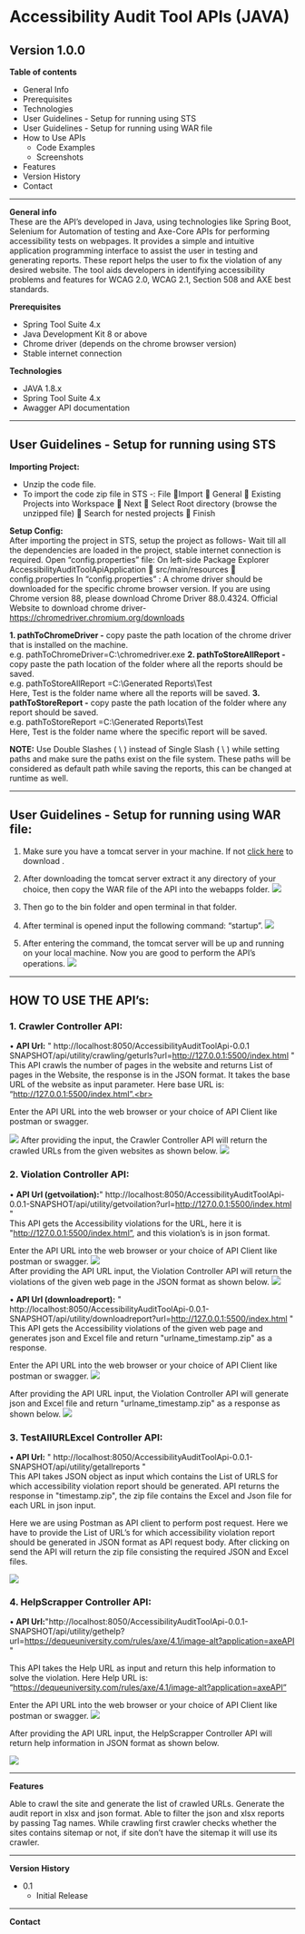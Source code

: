 
# Accessibility Audit Tool APIs (JAVA)


## Version 1.0.0


**Table of contents**
- General Info
- Prerequisites
- Technologies
- User Guidelines - Setup for running using STS 
- User Guidelines - Setup for running using WAR file
- How to Use APIs
	- Code Examples
	- Screenshots 
- Features 
- Version History
- Contact
 -----------------------------------
**General info**
<br>
These are the API’s developed in Java, using technologies like Spring Boot, Selenium for Automation of testing and Axe-Core APIs for performing accessibility tests on webpages. It provides a simple and intuitive application programming interface to assist the user in testing and generating reports. These report helps the user to fix the violation of any desired website. The tool aids developers in identifying accessibility problems and features for WCAG 2.0, WCAG 2.1, Section 508 and AXE best standards. 

**Prerequisites**
   - Spring Tool Suite 4.x
   - Java Development Kit 8 or above 
   - Chrome driver (depends on the chrome browser version)
   - Stable internet connection


**Technologies**
   - JAVA 1.8.x
   - Spring Tool Suite 4.x
   - Awagger API documentation
-----------------------
## User Guidelines - Setup for running using STS 

**Importing Project:**
   - Unzip the code file.
   - To import the code zip file in STS -:
     File Import  General  Existing Projects into Workspace  Next  Select Root directory (browse the unzipped file)  Search for nested projects  Finish

**Setup Config:**
<br>
After importing the project in STS, setup the project as follows-
Wait till all the dependencies are loaded in the project, stable internet connection is required. 
Open “config.properties” file:
On left-side Package Explorer AccessibilityAuditToolApiApplication  src/main/resources  config.properties
In “config.properties” : 
A chrome driver should be downloaded for the specific chrome browser version. If you are using Chrome version 88, please download Chrome Driver 88.0.4324.
Official Website to download chrome driver- https://chromedriver.chromium.org/downloads 
<br>

<b>1.	pathToChromeDriver -</b> copy paste the path location of the chrome driver that is installed on the machine.  
	e.g. pathToChromeDriver=C:\\chromedriver.exe
<b>2.	pathToStoreAllReport -</b> copy paste the path location of the folder where all the reports should be saved.  
	e.g. pathToStoreAllReport =C:\\Generated Reports\\Test <br>
	Here, Test is the folder name where all the reports will be saved. 
<b>3.	pathToStoreReport -</b> copy paste the path location of the folder where any report should be saved.<br>
	e.g. pathToStoreReport =C:\\Generated Reports\\Test <br>
	Here, Test is the folder name where the specific report will be saved.

<b>NOTE:</b>
Use Double Slashes ( \\ ) instead of Single Slash ( \ ) while setting paths and make sure the paths exist on the file system. These paths will be considered as default path while saving the reports, this can be changed at runtime as well. 

---------------
## User Guidelines - Setup for running using WAR file:

1.	Make sure you have a tomcat server in your machine. If not [click here](https://tomcat.apache.org/download-80.cgi) to download .
2.	After downloading the tomcat server extract it any directory of your choice, then copy the WAR file of the API into the webapps folder.
 	<img src='.\API Screenshots\tomcat1.png'>

3.	Then go to the bin folder and open terminal in that folder.
4.	After terminal is opened input the following command: “startup”.
	<img src='.\API Screenshots\tomcat2.png'>

5.	After entering the command, the tomcat server will be up and running on your local machine. Now you are good to perform the API’s operations.
	<img src='.\API Screenshots\tomcat3.png'>

------------

## HOW TO USE THE API’s:

### 1. Crawler Controller API:<br>
• <b>API Url:</b> " http://localhost:8050/AccessibilityAuditToolApi-0.0.1 SNAPSHOT/api/utility/crawling/geturls?url=http://127.0.0.1:5500/index.html " <br>
This API crawls the number of pages in the website and returns List of pages in the Website, the response is in the JSON format. It takes the base URL of the website as input parameter. 
Here base URL is: “http://127.0.0.1:5500/index.html”.<br>

Enter the API URL into the web browser or your choice of API Client like postman or swagger.

 <img src='.\API Screenshots\geturl.png'>
After providing the input, the Crawler Controller API will return the crawled URLs from the given websites as shown below.
  <img src='.\API Screenshots\geturl1.png'> <br>





### 2. Violation Controller API:
• <b>API Url (getvoilation):</b>" http://localhost:8050/AccessibilityAuditToolApi-0.0.1-SNAPSHOT/api/utility/getvoilation?url=http://127.0.0.1:5500/index.html "<br>
This API gets the Accessibility violations for the URL, here it is "http://127.0.0.1:5500/index.html”, and this violation’s is in json format.

 Enter the API URL into the web browser or your choice of API Client like postman or swagger.
  <img src='.\API Screenshots\getviolation.png'><br>
After providing the API URL input, the Violation Controller API will return the violations of the given web page in the JSON format as shown below.
  <img src='.\API Screenshots\getviolation1.png'>







• <b>API Url (downloadreport):</b> " http://localhost:8050/AccessibilityAuditToolApi-0.0.1-SNAPSHOT/api/utility/downloadreport?url=http://127.0.0.1:5500/index.html "<br>
This API gets the Accessibility violations of the given web page and generates json and Excel file and return "urlname_timestamp.zip" as a response.

Enter the API URL into the web browser or your choice of API Client like postman or swagger.
  <img src='.\API Screenshots\downloadreport.png'> <br>

After providing the API URL input, the Violation Controller API will generate json and Excel file and return "urlname_timestamp.zip" as a response as shown below.
  <img src='.\API Screenshots\downloadreport1.png'> <br>







### 3. TestAllURLExcel Controller API:
•<b> API Url:</b> " http://localhost:8050/AccessibilityAuditToolApi-0.0.1-SNAPSHOT/api/utility/getallreports " <br>
This API takes JSON object as input which contains the List of URLS for which accessibility violation report should be generated. API returns the response in "timestamp.zip", the zip file contains the Excel and Json file for each URL in json input.

Here we are using Postman as API client to perform post request. Here we have to provide the List of URL’s for which accessibility violation report should be generated in JSON format as API request body. After clicking on send the API will return the zip file consisting the required JSON and Excel files.
 
 <img src='.\API Screenshots\getallreports.png'> <br>








### 4. HelpScrapper Controller API:
•<b> API Url:</b>"http://localhost:8050/AccessibilityAuditToolApi-0.0.1-SNAPSHOT/api/utility/gethelp?url=https://dequeuniversity.com/rules/axe/4.1/image-alt?application=axeAPI "<br>

This API takes the Help URL as input and return this help information to solve the violation. Here Help URL is: “https://dequeuniversity.com/rules/axe/4.1/image-alt?application=axeAPI” 

Enter the API URL into the web browser or your choice of API Client like postman or swagger.
  <img src='.\API Screenshots\helpscrapper.png'> <br>

After providing the API URL input, the HelpScrapper Controller API will return help information in JSON format as shown below.
 
 <img src='.\API Screenshots\helpscrapper1.png'> <br>

-----------
**Features**

Able to crawl the site and generate the list of crawled URLs.
Generate the audit report in xlsx and json format.
Able to filter the json and xlsx reports by passing Tag names.
While crawling first crawler checks whether the sites contains sitemap or not, if site don’t have the sitemap it will use its crawler.

----------
**Version History**
* 0.1
   * Initial Release


----------
**Contact**
<!--name and contact github pro Link-->
